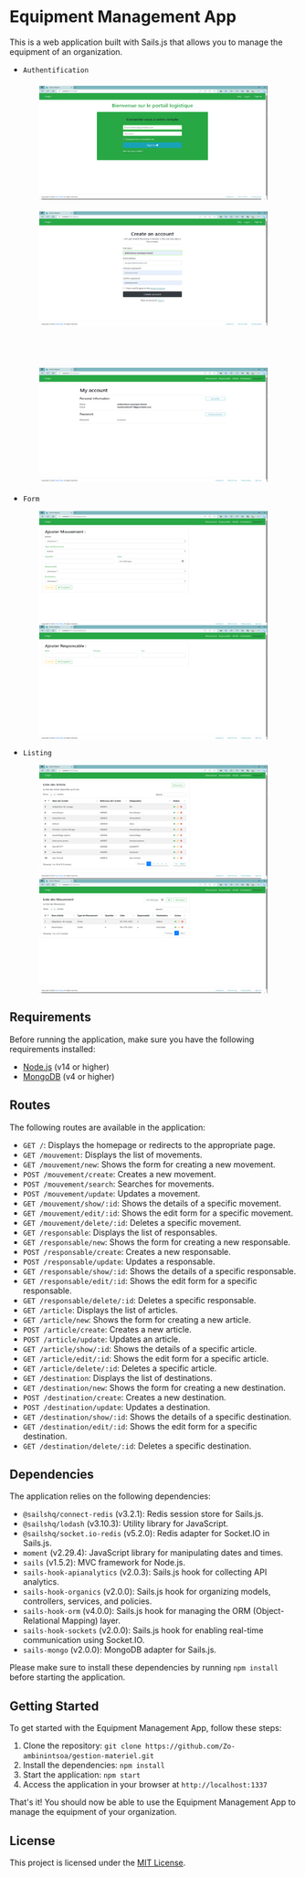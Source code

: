 # Equipment Management App

This is a web application built with Sails.js that allows you to manage the equipment of an organization.

- `Authentification`

<p align="center">
<img src="./screenshoot/login.png" alt="Login Screenshot" width="400" height="200" align="center" style="margin: 20px auto; display: block;" />
<img src="./screenshoot/register.png" alt="Register Screenshot" width="400" height="200" align="center" style="margin: 20px auto; display: block;" />
  <br/>
  <br/>
<img src="./screenshoot/account.png" alt="Account Screenshot" width="400" height="200" align="center" style="margin: 20px auto; display: block;" />

</p>

- `Form`
  
<p align="center">
<img src="./screenshoot/form.png" alt="Alt Text" width="400" height="200" align="center"/>
<img src="./screenshoot/form_1.png" alt="Alt Text" width="400" height="200" align="center"/>
</p>

- `Listing`
  
<p align="center">
<img src="./screenshoot/article.png" alt="Alt Text" width="400" height="200" align="center"/>
  <img src="./screenshoot/mouvment.png" alt="Alt Text" width="400" height="200" align="center"/>
</p>

## Requirements

Before running the application, make sure you have the following requirements installed:

- [Node.js](https://nodejs.org) (v14 or higher)
- [MongoDB](https://www.mongodb.com) (v4 or higher)

## Routes

The following routes are available in the application:

- `GET /`: Displays the homepage or redirects to the appropriate page.
- `GET /mouvement`: Displays the list of movements.
- `GET /mouvement/new`: Shows the form for creating a new movement.
- `POST /mouvement/create`: Creates a new movement.
- `POST /mouvement/search`: Searches for movements.
- `POST /mouvement/update`: Updates a movement.
- `GET /mouvement/show/:id`: Shows the details of a specific movement.
- `GET /mouvement/edit/:id`: Shows the edit form for a specific movement.
- `GET /mouvement/delete/:id`: Deletes a specific movement.
- `GET /responsable`: Displays the list of responsables.
- `GET /responsable/new`: Shows the form for creating a new responsable.
- `POST /responsable/create`: Creates a new responsable.
- `POST /responsable/update`: Updates a responsable.
- `GET /responsable/show/:id`: Shows the details of a specific responsable.
- `GET /responsable/edit/:id`: Shows the edit form for a specific responsable.
- `GET /responsable/delete/:id`: Deletes a specific responsable.
- `GET /article`: Displays the list of articles.
- `GET /article/new`: Shows the form for creating a new article.
- `POST /article/create`: Creates a new article.
- `POST /article/update`: Updates an article.
- `GET /article/show/:id`: Shows the details of a specific article.
- `GET /article/edit/:id`: Shows the edit form for a specific article.
- `GET /article/delete/:id`: Deletes a specific article.
- `GET /destination`: Displays the list of destinations.
- `GET /destination/new`: Shows the form for creating a new destination.
- `POST /destination/create`: Creates a new destination.
- `POST /destination/update`: Updates a destination.
- `GET /destination/show/:id`: Shows the details of a specific destination.
- `GET /destination/edit/:id`: Shows the edit form for a specific destination.
- `GET /destination/delete/:id`: Deletes a specific destination.

## Dependencies

The application relies on the following dependencies:

- `@sailshq/connect-redis` (v3.2.1): Redis session store for Sails.js.
- `@sailshq/lodash` (v3.10.3): Utility library for JavaScript.
- `@sailshq/socket.io-redis` (v5.2.0): Redis adapter for Socket.IO in Sails.js.
- `moment` (v2.29.4): JavaScript library for manipulating dates and times.
- `sails` (v1.5.2): MVC framework for Node.js.
- `sails-hook-apianalytics` (v2.0.3): Sails.js hook for collecting API analytics.
- `sails-hook-organics` (v2.0.0): Sails.js hook for organizing models, controllers, services, and policies.
- `sails-hook-orm` (v4.0.0): Sails.js hook for managing the ORM (Object-Relational Mapping) layer.
- `sails-hook-sockets` (v2.0.0): Sails.js hook for enabling real-time communication using Socket.IO.
- `sails-mongo` (v2.0.0): MongoDB adapter for Sails.js.

Please make sure to install these dependencies by running `npm install` before starting the application.

## Getting Started

To get started with the Equipment Management App, follow these steps:

1. Clone the repository: `git clone https://github.com/Zo-ambinintsoa/gestion-materiel.git`
2. Install the dependencies: `npm install`
3. Start the application: `npm start`
4. Access the application in your browser at `http://localhost:1337`

That's it! You should now be able to use the Equipment Management App to manage the equipment of your organization.

## License

This project is licensed under the [MIT License](LICENSE).
